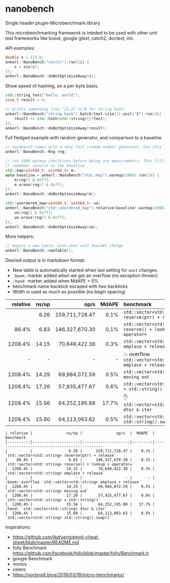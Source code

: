 # nanobench
Single header plugin-Microbenchmark library

This microbenchmarking framework is inteded to be used with other unit test frameworks like boost, google gtest, catch2, doctest, etc.

API examples:


```cpp
double x = 123.0;
ankerl::NanoBench("sin(x)").run([&] {
    x = sin(x);
});
ankerl::NanoBench::doNotOptimizeAway(x);
```

Show speed of hashing, on a per-byte basis.
```cpp
std::string text("hello, world");
size_t result = 0;

// prints something like "23.21 ns/B for string hash"
ankerl::NanoBench("string hash").batch(text.size()).unit("B").run([&] {
    result += std::hash<std::string>{}(text);
});
ankerl::NanoBench::doNotOptimizeAway(result);
```

Full fledged example with random generator, and comparison to a baseline.

```cpp
// nanobench comes with a very fast random number generator. Use this in the benchmark. Initializes with random_device.
ankerl::NanoBench::Rng rng;

// run 1000 warmup iterations before doing any measurements. This fills the map so it's size is stable.
// remember results as the baseline
std::map<uint64_t, uint64_t> m;
auto baseline = ankerl::NanoBench("std::map").warmup(1000).run([&] {
    m[rng() & 0xff];
    m.erase(rng() & 0xff);
});
ankerl::NanoBench::doNotOptimizeAway(m);

std::unordered_map<uint64_t, uint64_t> uo;
ankerl::NanoBench("std::unordered_map").relative(baseline).warmup(1000).run([&] {
    uo[rng() & 0xff];
    uo.erase(rng() & 0xff);
});
ankerl::NanoBench::doNotOptimizeAway(uo);
```    

More helpers:

```cpp
// begins a new table, even when unit doesn#t change
ankerl::NanoBench::newTable(); 
```

Desired output is in markdown format:

* New table is automatically started when last setting for `unit` changes.
* `:boom:` marker added when we got an overflow (no exception thrown)
* `:hand:` marker added when MdAPE > 5%
* benchmark name backtick escaped with two backticks
* Width is used as much as possible (no begin spacing)

| relative |               ns/op |                op/s |   MdAPE | benchmark
|---------:|--------------------:|--------------------:|--------:|:----------------------------------------------
|          |                6.26 |      159,711,728.47 |    0.1% | `std::vector<std::string> reserve(ptr) + release`
|    86.4% |                6.83 |      146,327,670.30 |    0.1% | `std::vector<std::string> reserve() + lookup + operator=`
|  1208.4% |               14.15 |       70,649,422.38 |    0.3% | `std::vector<std::string> emplace + release`
|        - |                   - |                   - |       - | :boom: overflow `std::vector<std::string> emplace + release`
|  1208.4% |               14.29 |       69,984,072.59 |    0.5% | `std::vector<std::string> moving out`
|  1208.4% |               17.26 |       57,935,477.67 |    0.6% | `std::vector<std::string> = std::string()`
|  1208.4% |               15.56 |       64,252,195.88 |   17.7% | :hand: `std::vector<std::string> dtor & ctor`
|  1208.4% |               15.60 |       64,113,063.62 |    0.5% | `std::vector<std::string> std::string().swap()`


```
| relative |               ns/op |               op/s  |  MdAPE  | benchmark
|---------:|--------------------:|--------------------:|--------:|-----------------------------------------------
|          |                6.26 |      159,711,728.47 |    0.1% | `std::vector<std::string> reserve(ptr) + release`
|    86.4% |                6.83 |      146,327,670.30 |    0.1% | `std::vector<std::string> reserve() + lookup + operator=`
|  1208.4% |               14.15 |       70,649,422.38 |    0.3% | `std::vector<std::string> emplace + release`
|        - |                   - |                   - |       - | :boom: overflow `std::vector<std::string> emplace + release`
|  1208.4% |               14.29 |       69,984,072.59 |    0.5% | `std::vector<std::string> moving out`
|  1208.4% |               17.26 |       57,935,477.67 |    0.6% | `std::vector<std::string> = std::string()`
|  1208.4% |               15.56 |       64,252,195.88 |   17.7% | :hand: `std::vector<std::string> dtor & ctor`
|  1208.4% |               15.60 |       64,113,063.62 |    0.5% | `std::vector<std::string> std::string().swap()`
```

Inspirations:
* https://github.com/ikatyang/emoji-cheat-sheet/blob/master/README.md
* folly Benchmark https://github.com/facebook/folly/blob/master/folly/Benchmark.h
* google Benchmark
* nonius
* celero
* https://vorbrodt.blog/2019/03/18/micro-benchmarks/
